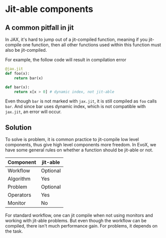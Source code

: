 # Jit-able components

## A common pitfall in jit

In JAX, it's hard to jump out of a jit-compiled function, meaning if you jit-compile one function,
then all other functions used within this function must also be jit-compiled.

For example, the follow code will result in compilation error

```python
@jax.jit
def foo(x):
    return bar(x)

def bar(x):
    return x[x > 0] # dynamic index, not jit-able
```

Even though `bar` is not marked with `jax.jit`, it is still compiled as `foo` calls `bar`.
And since bar uses dynamic index, which is not compatible with `jax.jit`, an error will occur.

## Solution

To solve is problem, it is common practice to jit-compile low level components, thus give high level components more freedom.
In EvoX, we have some general rules on whether a function should be jit-able or not.

| Component | jit-able |
| --------- | -------- |
| Workflow  | Optional |
| Algorithm | Yes      |
| Problem   | Optional |
| Operators | Yes      |
| Monitor   | No       |

For standard workflow, one can jit compile when not using monitors and working with jit-able problems.
But even though the workflow can be compiled, there isn't much performance gain.
For problems, it depends on the task.
